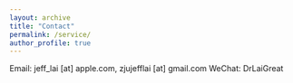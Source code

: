 ```yaml
---
layout: archive
title: "Contact"
permalink: /service/
author_profile: true
---
```




Email: jeff_lai [at] apple.com, zjujefflai [at] gmail.com
WeChat: DrLaiGreat
